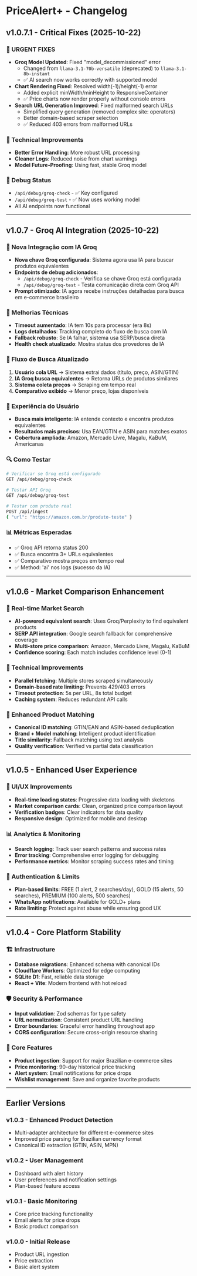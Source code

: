 # PriceAlert+ - Changelog

## v1.0.7.1 - Critical Fixes (2025-10-22)

### 🚨 URGENT FIXES
- **Groq Model Updated**: Fixed "model_decommissioned" error
  - Changed from `llama-3.1-70b-versatile` (deprecated) to `llama-3.1-8b-instant`
  - ✅ AI search now works correctly with supported model
- **Chart Rendering Fixed**: Resolved width(-1)/height(-1) error
  - Added explicit minWidth/minHeight to ResponsiveContainer  
  - ✅ Price charts now render properly without console errors
- **Search URL Generation Improved**: Fixed malformed search URLs
  - Simplified query generation (removed complex site: operators)
  - Better domain-based scraper selection
  - ✅ Reduced 403 errors from malformed URLs

### 🔧 Technical Improvements
- **Better Error Handling**: More robust URL processing
- **Cleaner Logs**: Reduced noise from chart warnings
- **Model Future-Proofing**: Using fast, stable Groq model

### 🧪 Debug Status
- `/api/debug/groq-check` - ✅ Key configured
- `/api/debug/groq-test` - ✅ Now uses working model
- All AI endpoints now functional

---

## v1.0.7 - Groq AI Integration (2025-10-22)

### 🎯 Nova Integração com IA Groq
- **Nova chave Groq configurada**: Sistema agora usa IA para buscar produtos equivalentes
- **Endpoints de debug adicionados**:
  - `/api/debug/groq-check` - Verifica se chave Groq está configurada
  - `/api/debug/groq-test` - Testa comunicação direta com Groq API
- **Prompt otimizado**: IA agora recebe instruções detalhadas para busca em e-commerce brasileiro

### 🔧 Melhorias Técnicas
- **Timeout aumentado**: IA tem 10s para processar (era 8s)
- **Logs detalhados**: Tracking completo do fluxo de busca com IA
- **Fallback robusto**: Se IA falhar, sistema usa SERP/busca direta
- **Health check atualizado**: Mostra status dos provedores de IA

### 🚀 Fluxo de Busca Atualizado
1. **Usuário cola URL** → Sistema extrai dados (título, preço, ASIN/GTIN)
2. **IA Groq busca equivalentes** → Retorna URLs de produtos similares
3. **Sistema coleta preços** → Scraping em tempo real
4. **Comparativo exibido** → Menor preço, lojas disponíveis

### 🎨 Experiência do Usuário
- **Busca mais inteligente**: IA entende contexto e encontra produtos equivalentes
- **Resultados mais precisos**: Usa EAN/GTIN e ASIN para matches exatos
- **Cobertura ampliada**: Amazon, Mercado Livre, Magalu, KaBuM, Americanas

### 🔍 Como Testar
```bash
# Verificar se Groq está configurado
GET /api/debug/groq-check

# Testar API Groq
GET /api/debug/groq-test

# Testar com produto real
POST /api/ingest
{ "url": "https://amazon.com.br/produto-teste" }
```

### 📊 Métricas Esperadas
- ✅ Groq API retorna status 200
- ✅ Busca encontra 3+ URLs equivalentes
- ✅ Comparativo mostra preços em tempo real
- ✅ Method: 'ai' nos logs (sucesso da IA)

---

## v1.0.6 - Market Comparison Enhancement

### 🛒 Real-time Market Search
- **AI-powered equivalent search**: Uses Groq/Perplexity to find equivalent products
- **SERP API integration**: Google search fallback for comprehensive coverage
- **Multi-store price comparison**: Amazon, Mercado Livre, Magalu, KaBuM
- **Confidence scoring**: Each match includes confidence level (0-1)

### 🔧 Technical Improvements
- **Parallel fetching**: Multiple stores scraped simultaneously
- **Domain-based rate limiting**: Prevents 429/403 errors
- **Timeout protection**: 5s per URL, 8s total budget
- **Caching system**: Reduces redundant API calls

### 🎯 Enhanced Product Matching
- **Canonical ID matching**: GTIN/EAN and ASIN-based deduplication
- **Brand + Model matching**: Intelligent product identification
- **Title similarity**: Fallback matching using text analysis
- **Quality verification**: Verified vs partial data classification

---

## v1.0.5 - Enhanced User Experience

### 🎨 UI/UX Improvements
- **Real-time loading states**: Progressive data loading with skeletons
- **Market comparison cards**: Clean, organized price comparison layout
- **Verification badges**: Clear indicators for data quality
- **Responsive design**: Optimized for mobile and desktop

### 📊 Analytics & Monitoring
- **Search logging**: Track user search patterns and success rates
- **Error tracking**: Comprehensive error logging for debugging
- **Performance metrics**: Monitor scraping success rates and timing

### 🔐 Authentication & Limits
- **Plan-based limits**: FREE (1 alert, 2 searches/day), GOLD (15 alerts, 50 searches), PREMIUM (100 alerts, 500 searches)
- **WhatsApp notifications**: Available for GOLD+ plans
- **Rate limiting**: Protect against abuse while ensuring good UX

---

## v1.0.4 - Core Platform Stability

### 🏗️ Infrastructure
- **Database migrations**: Enhanced schema with canonical IDs
- **Cloudflare Workers**: Optimized for edge computing
- **SQLite D1**: Fast, reliable data storage
- **React + Vite**: Modern frontend with hot reload

### 🛡️ Security & Performance
- **Input validation**: Zod schemas for type safety
- **URL normalization**: Consistent product URL handling
- **Error boundaries**: Graceful error handling throughout app
- **CORS configuration**: Secure cross-origin resource sharing

### 📱 Core Features
- **Product ingestion**: Support for major Brazilian e-commerce sites
- **Price monitoring**: 90-day historical price tracking
- **Alert system**: Email notifications for price drops
- **Wishlist management**: Save and organize favorite products

---

## Earlier Versions

### v1.0.3 - Enhanced Product Detection
- Multi-adapter architecture for different e-commerce sites
- Improved price parsing for Brazilian currency format
- Canonical ID extraction (GTIN, ASIN, MPN)

### v1.0.2 - User Management
- Dashboard with alert history
- User preferences and notification settings
- Plan-based feature access

### v1.0.1 - Basic Monitoring
- Core price tracking functionality
- Email alerts for price drops
- Basic product comparison

### v1.0.0 - Initial Release
- Product URL ingestion
- Price extraction
- Basic alert system
